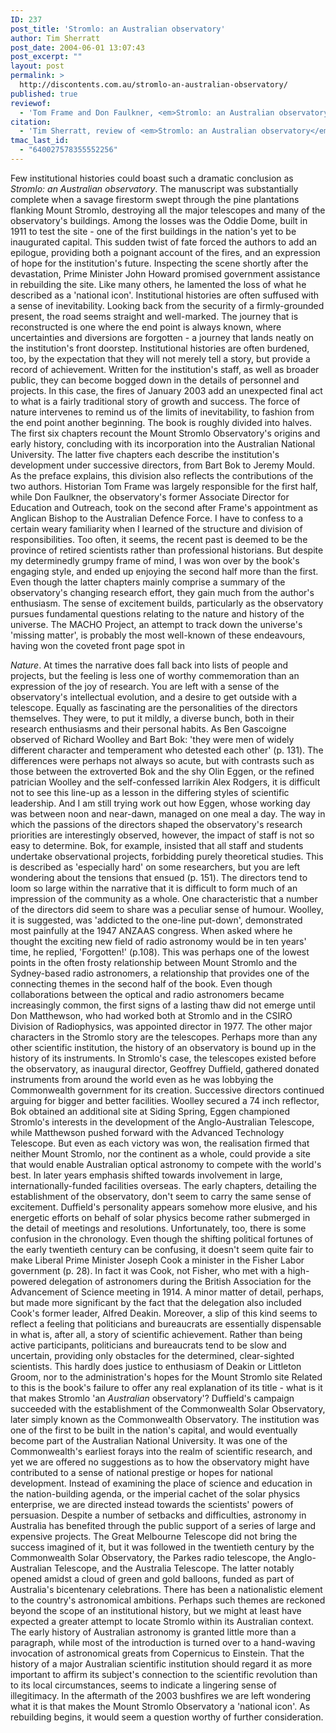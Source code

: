 ```yaml
---
ID: 237
post_title: 'Stromlo: an Australian observatory'
author: Tim Sherratt
post_date: 2004-06-01 13:07:43
post_excerpt: ""
layout: post
permalink: >
  http://discontents.com.au/stromlo-an-australian-observatory/
published: true
reviewof:
  - 'Tom Frame and Don Faulkner, <em>Stromlo: an Australian observatory</em>, Sydney: Allen & Unwin, 2003. xix + 363pp., illus. ISBN 1 86508 659 2.'
citation:
  - 'Tim Sherratt, review of <em>Stromlo: an Australian observatory</em>, in <em>Historical Records of Australian Science</em>, vol. 15, no. 1, June 2004.'
tmac_last_id:
  - "640027578355552256"
---
```

Few institutional histories could boast such a dramatic conclusion as *Stromlo: an Australian observatory*. The manuscript was substantially complete when a savage firestorm swept through the pine plantations flanking Mount Stromlo, destroying all the major telescopes and many of the observatory's buildings. Among the losses was the Oddie Dome, built in 1911 to test the site - one of the first buildings in the nation's yet to be inaugurated capital. This sudden twist of fate forced the authors to add an epilogue, providing both a poignant account of the fires, and an expression of hope for the institution's future. Inspecting the scene shortly after the devastation, Prime Minister John Howard promised government assistance in rebuilding the site. Like many others, he lamented the loss of what he described as a 'national icon'.<!--more--> Institutional histories are often suffused with a sense of inevitability. Looking back from the security of a firmly-grounded present, the road seems straight and well-marked. The journey that is reconstructed is one where the end point is always known, where uncertainties and diversions are forgotten - a journey that lands neatly on the institution's front doorstep. Institutional histories are often burdened, too, by the expectation that they will not merely tell a story, but provide a record of achievement. Written for the institution's staff, as well as broader public, they can become bogged down in the details of personnel and projects. In this case, the fires of January 2003 add an unexpected final act to what is a fairly traditional story of growth and success. The force of nature intervenes to remind us of the limits of inevitability, to fashion from the end point another beginning. The book is roughly divided into halves. The first six chapters recount the Mount Stromlo Observatory's origins and early history, concluding with its incorporation into the Australian National University. The latter five chapters each describe the institution's development under successive directors, from Bart Bok to Jeremy Mould. As the preface explains, this division also reflects the contributions of the two authors. Historian Tom Frame was largely responsible for the first half, while Don Faulkner, the observatory's former Associate Director for Education and Outreach, took on the second after Frame's appointment as Anglican Bishop to the Australian Defence Force. I have to confess to a certain weary familiarity when I learned of the structure and division of responsibilities. Too often, it seems, the recent past is deemed to be the province of retired scientists rather than professional historians. But despite my determinedly grumpy frame of mind, I was won over by the book's engaging style, and ended up enjoying the second half more than the first. Even though the latter chapters mainly comprise a summary of the observatory's changing research effort, they gain much from the author's enthusiasm. The sense of excitement builds, particularly as the observatory pursues fundamental questions relating to the nature and history of the universe. The MACHO Project, an attempt to track down the universe's 'missing matter', is probably the most well-known of these endeavours, having won the coveted front page spot in 

*Nature*. At times the narrative does fall back into lists of people and projects, but the feeling is less one of worthy commemoration than an expression of the joy of research. You are left with a sense of the observatory's intellectual evolution, and a desire to get outside with a telescope. Equally as fascinating are the personalities of the directors themselves. They were, to put it mildly, a diverse bunch, both in their research enthusiasms and their personal habits. As Ben Gascoigne observed of Richard Woolley and Bart Bok: 'they were men of widely different character and temperament who detested each other' (p. 131). The differences were perhaps not always so acute, but with contrasts such as those between the extroverted Bok and the shy Olin Eggen, or the refined patrician Woolley and the self-confessed larrikin Alex Rodgers, it is difficult not to see this line-up as a lesson in the differing styles of scientific leadership. And I am still trying work out how Eggen, whose working day was between noon and near-dawn, managed on one meal a day. The way in which the passions of the directors shaped the observatory's research priorities are interestingly observed, however, the impact of staff is not so easy to determine. Bok, for example, insisted that all staff and students undertake observational projects, forbidding purely theoretical studies. This is described as 'especially hard' on some researchers, but you are left wondering about the tensions that ensued (p. 151). The directors tend to loom so large within the narrative that it is difficult to form much of an impression of the community as a whole. One characteristic that a number of the directors did seem to share was a peculiar sense of humour. Woolley, it is suggested, was 'addicted to the one-line put-down', demonstrated most painfully at the 1947 ANZAAS congress. When asked where he thought the exciting new field of radio astronomy would be in ten years' time, he replied, 'Forgotten!' (p.108). This was perhaps one of the lowest points in the often frosty relationship between Mount Stromlo and the Sydney-based radio astronomers, a relationship that provides one of the connecting themes in the second half of the book. Even though collaborations between the optical and radio astronomers became increasingly common, the first signs of a lasting thaw did not emerge until Don Matthewson, who had worked both at Stromlo and in the CSIRO Division of Radiophysics, was appointed director in 1977. The other major characters in the Stromlo story are the telescopes. Perhaps more than any other scientific institution, the history of an observatory is bound up in the history of its instruments. In Stromlo's case, the telescopes existed before the observatory, as inaugural director, Geoffrey Duffield, gathered donated instruments from around the world even as he was lobbying the Commonwealth government for its creation. Successive directors continued arguing for bigger and better facilities. Woolley secured a 74 inch reflector, Bok obtained an additional site at Siding Spring, Eggen championed Stromlo's interests in the development of the Anglo-Australian Telescope, while Matthewson pushed forward with the Advanced Technology Telescope. But even as each victory was won, the realisation firmed that neither Mount Stromlo, nor the continent as a whole, could provide a site that would enable Australian optical astronomy to compete with the world's best. In later years emphasis shifted towards involvement in large, internationally-funded facilities overseas. The early chapters, detailing the establishment of the observatory, don't seem to carry the same sense of excitement. Duffield's personality appears somehow more elusive, and his energetic efforts on behalf of solar physics become rather submerged in the detail of meetings and resolutions. Unfortunately, too, there is some confusion in the chronology. Even though the shifting political fortunes of the early twentieth century can be confusing, it doesn't seem quite fair to make Liberal Prime Minister Joseph Cook a minister in the Fisher Labor government (p. 28). In fact it was Cook, not Fisher, who met with a high-powered delegation of astronomers during the British Association for the Advancement of Science meeting in 1914. A minor matter of detail, perhaps, but made more significant by the fact that the delegation also included Cook's former leader, Alfred Deakin. Moreover, a slip of this kind seems to reflect a feeling that politicians and bureaucrats are essentially dispensable in what is, after all, a story of scientific achievement. Rather than being active participants, politicians and bureaucrats tend to be slow and uncertain, providing only obstacles for the determined, clear-sighted scientists. This hardly does justice to enthusiasm of Deakin or Littleton Groom, nor to the administration's hopes for the Mount Stromlo site Related to this is the book's failure to offer any real explanation of its title - what is it that makes Stromlo 'an *Australian* observatory'? Duffield's campaign succeeded with the establishment of the Commonwealth Solar Observatory, later simply known as the Commonwealth Observatory. The institution was one of the first to be built in the nation's capital, and would eventually become part of the Australian National University. It was one of the Commonwealth's earliest forays into the realm of scientific research, and yet we are offered no suggestions as to how the observatory might have contributed to a sense of national prestige or hopes for national development. Instead of examining the place of science and education in the nation-building agenda, or the imperial cachet of the solar physics enterprise, we are directed instead towards the scientists' powers of persuasion. Despite a number of setbacks and difficulties, astronomy in Australia has benefited through the public support of a series of large and expensive projects. The Great Melbourne Telescope did not bring the success imagined of it, but it was followed in the twentieth century by the Commonwealth Solar Observatory, the Parkes radio telescope, the Anglo-Australian Telescope, and the Australia Telescope. The latter notably opened amidst a cloud of green and gold balloons, funded as part of Australia's bicentenary celebrations. There has been a nationalistic element to the country's astronomical ambitions. Perhaps such themes are reckoned beyond the scope of an institutional history, but we might at least have expected a greater attempt to locate Stromlo within its Australian context. The early history of Australian astronomy is granted little more than a paragraph, while most of the introduction is turned over to a hand-waving invocation of astronomical greats from Copernicus to Einstein. That the history of a major Australian scientific institution should regard it as more important to affirm its subject's connection to the scientific revolution than to its local circumstances, seems to indicate a lingering sense of illegitimacy. In the aftermath of the 2003 bushfires we are left wondering what it is that makes the Mount Stromlo Observatory a 'national icon'. As rebuilding begins, it would seem a question worthy of further consideration.